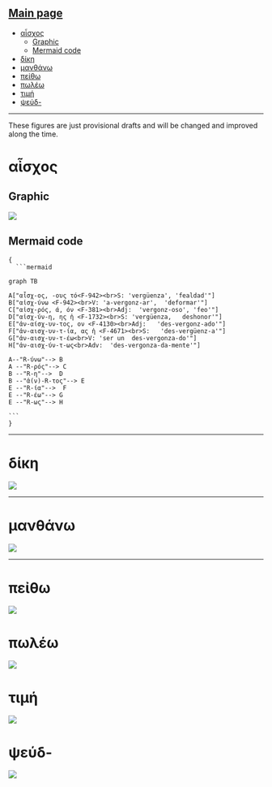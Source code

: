 [Main page](README.md)
---
- [αἶσχος](#αἶσχος)
  - [Graphic](#graphic)
  - [Mermaid code](#mermaid-code)
- [δίκη](#δίκη)
- [μανθάνω](#μανθάνω)
- [πεἰθω](#πεἰθω)
- [πωλέω](#πωλέω)
- [τιμή](#τιμή)
- [ψεύδ-](#ψεύδ-)

---
These figures are just provisional drafts and will be changed and improved along the time.
# αἶσχος

## Graphic

![](WordFamilies/aischos.svg)

## Mermaid code

~~~
{
  ```mermaid

graph TB

A["αἶσχ-ος, -ους τό<F-942><br>S: 'vergüenza', 'fealdad'"]  
B["αἰσχ-ύνω <F-942><br>V: 'a-vergonz-ar',  'deformar'"]
C["αἰσχ-ρός, ά, όν <F-381><br>Adj:  'vergonz-oso', 'feo'"]
D["αἰσχ-ύν-η, ης ἡ <F-1732><br>S: 'vergüenza,   deshonor'"]
E["ἀν-αίσχ-υν-τος, ον <F-4130><br>Adj:   'des-vergonz-ado'"]
F["ἀν-αισχ-υν-τ-ία, ας ἡ <F-4671><br>S:   'des-vergüenz-a'"]
G["ἀν-αισχ-υν-τ-έω<br>V: 'ser un  des-vergonza-do'"]
H["ἀν-αισχ-ύν-τ-ως<br>Adv:  'des-vergonza-da-mente'"]

A--"R-ύνω"--> B
A --"R-ρός"--> C
B --"R-η"-->  D
B --"ἀ(ν)-R-τος"--> E
E --"R-ία"-->  F
E --"R-έω"--> G
E --"R-ως"--> H

``` 
}
~~~

---

# δίκη

![](WordFamilies/Dikh.svg)

---

# μανθάνω

![](WordFamilies/manthanw.svg)

---

# πεἰθω

![](Images/Peitho_Colores_02.svg)

# πωλέω

![](WordFamilies/pwlew.svg)


# τιμή

![](WordFamilies/Timh.png)


# ψεύδ-

![](WordFamilies/pseudw.svg)
